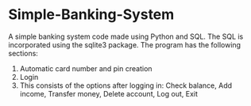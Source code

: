 # Simple-Banking-System
A simple banking system code made using Python and SQL. The SQL is incorporated using the sqlite3 package. The program has the following sections:
1. Automatic card number and pin creation
2. Login 
3. This consists of the options after logging in: Check balance, Add income, Transfer money, Delete account, Log out, Exit
